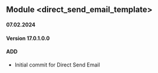 ## Module <direct_send_email_template>

#### 07.02.2024
#### Version 17.0.1.0.0
#### ADD
- Initial commit for Direct Send Email
